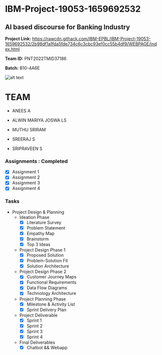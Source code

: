 # IBM-Project-19053-1659692532

## AI based discourse for Banking Industry

**Project Link:** https://rawcdn.githack.com/IBM-EPBL/IBM-Project-19053-1659692532/2b98df1a1fda5fde734c6c3cbc93ef0cc55b4df9/WEBPAGE/index.html

**Team ID:** PNT2022TMID37186


**Batch:** B10-4A6E 

![alt text](https://149695847.v2.pressablecdn.com/wp-content/uploads/2018/02/Hey-Siri-iPad-AAPro-By-JQason-Zigrino-wallpaper.jpg)
# TEAM 

* ANEES A

* ALWIN MARIYA JOSWA LS

* MUTHU SRIRAM 

* SREERAJ S

* SRIPRAVEEN S

### Assignments  : Completed

- [x] Assignment 1
- [x] Assignment 2
- [x] Assignment 3
- [x] Assignment 4

### Tasks

- Project Design & Planning
  - Ideation Phase
    - [x] Literature Survey
    - [x] Problem Statement
    - [x] Empathy Map
    - [x] Brainstorm
    - [x] Top 3 Ideas
  - Project Design Phase 1
    - [x] Proposed Solution
    - [x] Problem-Solution Fit
    - [x] Solution Architecture
  - Project Design Phase 2
    - [x] Customer Journey Maps
    - [x] Functional Requirements
    - [x] Data Flow Diagrams
    - [x] Technology Architecture
  - Project Planning Phase
    - [x] Milestone & Activity List
    - [x] Sprint Delivery Plan
  - Project Deliverable
    - [x] Sprint 1
    - [x] Sprint 2
    - [x] Sprint 3
    - [x] Sprint 4
  - Final Deliverables
    - [x] Chatbot && Webapp 
